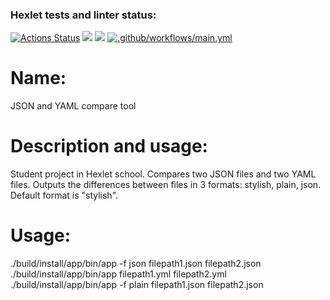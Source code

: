 ### Hexlet tests and linter status:
[![Actions Status](https://github.com/corrente7/java-project-71/workflows/hexlet-check/badge.svg)](https://github.com/corrente7/java-project-71/actions)
<a href="https://codeclimate.com/github/corrente7/java-project-71/maintainability"><img src="https://api.codeclimate.com/v1/badges/b01f5688189f75e47de2/maintainability" /></a>
<a href="https://codeclimate.com/github/corrente7/java-project-71/test_coverage"><img src="https://api.codeclimate.com/v1/badges/b01f5688189f75e47de2/test_coverage" /></a>
[![.github/workflows/main.yml](https://github.com/corrente7/java-project-71/actions/workflows/main.yml/badge.svg)](https://github.com/corrente7/java-project-71/actions/workflows/main.yml)
# Name: # 
JSON and YAML compare tool

# Description and usage: # 
Student project in Hexlet school. 
Compares two JSON files and two YAML files.
Outputs the differences between files in 3 formats: stylish, plain, json. Default format is "stylish".

# Usage: # 
./build/install/app/bin/app -f json filepath1.json filepath2.json
./build/install/app/bin/app filepath1.yml filepath2.yml
./build/install/app/bin/app -f plain filepath1.json filepath2.json
